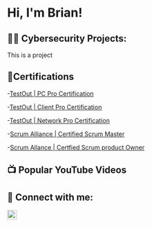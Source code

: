 <h1>Hi, I'm Brian!</h1>

<h2>👨‍💻 Cybersecurity Projects:</h2>

  This is a project

<h2>📃Certifications</h2>

-[TestOut | PC Pro Certification](https://certification.testout.com/verifycert?certificateId=6-2C6-KMMGG)

-[TestOut | Client Pro Certification](https://certification.testout.com/verifycert?certificateId=6-2C6-AVR6W)

-[TestOut | Network Pro Certification](https://certification.testout.com/verifycert?certificateId=6-2C6-A3PNS)

-[Scrum Alliance | Certified Scrum Master ](https://bcert.me/swycnrkek)

-[Scrum Allance | Certfied Scrum product Owner](https://bcert.me/ssborzvnj)


<h2>📺 Popular YouTube Videos</h2>



<h2> 🤳 Connect with me:</h2>



[<img align="left" alt="JoshMadakor | LinkedIn" width="22px" src="https://cdn.jsdelivr.net/npm/simple-icons@v3/icons/linkedin.svg" />][linkedin]





[linkedin]: https://www.linkedin.com/in/briansantarossa

<!--
**joshmadakor1/joshmadakor1** is a ✨ _special_ ✨ repository because its `README.md` (this file) appears on your GitHub profile.

Here are some ideas to get you started:

- 🔭 I’m currently working on ...
- 🌱 I’m currently learning ...
- 👯 I’m looking to collaborate on ...
- 🤔 I’m looking for help with ...
- 💬 Ask me about ...
- 📫 How to reach me: ...
- 😄 Pronouns: ...
- ⚡ Fun fact: ...
-->
